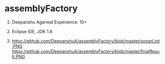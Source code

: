 # assemblyFactory

1. Deepanshu Agarwal
Experience: 10+

2. Eclipse IDE, JDK 1.8

3. https://github.com/DeepanshuA/assemblyFactory/blob/master/sonarLint.PNG
https://github.com/DeepanshuA/assemblyFactory/blob/master/finalResult.PNG
